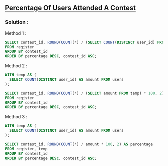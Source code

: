 ## [Percentage Of Users Attended A Contest](https://leetcode.com/problems/percentage-of-users-attended-a-contest)

### Solution :

Method 1 :
```sql
SELECT contest_id, ROUND(COUNT(*) / (SELECT COUNT(DISTINCT user_id) FROM users) * 100, 2) AS percentage
FROM register
GROUP BY contest_id
ORDER BY percentage DESC, contest_id ASC;
```

Method 2 :
```sql
WITH temp AS (
  SELECT COUNT(DISTINCT user_id) AS amount FROM users
);

SELECT contest_id, ROUND(COUNT(*) / (SELECT amount FROM temp) * 100, 2) AS percentage
FROM register
GROUP BY contest_id
ORDER BY percentage DESC, contest_id ASC;
```

Method 3 :
```sql
WITH temp AS (
  SELECT COUNT(DISTINCT user_id) AS amount FROM users
);

SELECT contest_id, ROUND(COUNT(*) / amount * 100, 2) AS percentage
FROM register, temp
GROUP BY contest_id
ORDER BY percentage DESC, contest_id ASC;
```
